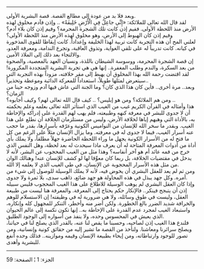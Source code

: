 ------------------------------------------------------------------------

وبعد فلا بد من عودة إلى مطالع القصة. قصة البشرية الأولى.  
لقد قال الله تعالى للملائكة: «إِنِّي جاعِلٌ فِي الْأَرْضِ خَلِيفَةً» .. وإذن فآدم
مخلوق لهذه الأرض منذ اللحظة الأولى. ففيم إذن كانت تلك الشجرة المحرمة؟
وفيم إذن كان بلاء آدم؟ وفيم إذن كان الهبوط إلى الأرض، وهو مخلوق لهذه
الأرض منذ اللحظة الأولى؟  
لعلني المح أن هذه التجربة كانت تربية لهذا الخليفة وإعداداً. كانت إيقاظا
للقوى المذخورة في كيانه. كانت تدريباً له على تلقي الغواية، وتذوق العاقبة،
وتجرع الندامة، ومعرفة العدو، والالتجاء بعد ذلك إلى الملاذ الأمين.  
إن قصة الشجرة المحرمة، ووسوسة الشيطان باللذة، ونسيان العهد بالمعصية،
والصحوة من بعد السكرة، والندم وطلب المغفرة.. إنها هي هي تجربة البشرية
المتجددة المكرورة! لقد اقتضت رحمة الله بهذا المخلوق أن يهبط إلى مقر
خلافته، مزوداً بهذه التجربة التي سيتعرض لمثلها طويلاً، استعداداً للمعركة
الدائبة وموعظة وتحذيراً..  
وبعد.. مرة أخرى.. فأين كان هذا الذي كان؟ وما الجنة التي عاش فيها آدم
وزوجه حينا من الزمان؟  
ومن هم الملائكة؟ ومن هو إبليس؟ .. كيف قال الله تعالى لهم؟ وكيف أجابوه؟
..  
هذا وأمثاله في القرآن الكريم غيب من الغيب الذي استأثر الله تعالى بعلمه
وعلم بحكمته أن لا جدوى للبشر في معرفة كنهه وطبيعته، فلم يهب لهم القدرة
على إدراكه والإحاطة به، بالأداة التي وهبهم إياها لخلافة الأرض، وليس من
مستلزمان الخلافة أن نطلع على هذا الغيب. وبقدر ما سخر الله للإنسان من
النواميس الكونية وعرّفه بأسرارها، بقدر ما حجب عنه أسرار الغيب، فيما لا
جدوى له في معرفته. وما يزال الإنسان مثلاً على الرغم من كل ما فتح له من
الأسرار الكونية يجهل ما وراء اللحظة الحاضرة جهلاً مطلقاً، ولا يملك بأي
أداة من أدوات المعرفة المتاحة له أن يعرف ماذا سيحدث له بعد لحظة، وهل
النفس الذي خرج من فمه عائد أم هو آخر أنفاسه؟ وهذا مثل من الغيب المحجوب
عن البشر، لأنه لا يدخل في مقتضيات الخلافة، بل ربما كان معوِّقا لها لو كشف
للإنسان عنه! وهنالك الوان من مثل هذه الأسرار المحجوبة عن الإنسان، في طي
الغيب الذي لا يعلمه إلا الله.  
ومن ثم لم يعد للعقل البشري أن يخوض فيه، لأنه لا يملك الوسيلة للوصول إلى
شيء من أمره. وكل جهد يبذل في هذه المحاولة هو جهد ضائع، ذاهب سدى، بلا
ثمرة ولا جدوى.  
وإذا كان العقل البشري لم يوهب الوسيلة للاطلاع على هذا الغيب المحجوب فليس
سبيله إذن أن يتبجح فينكر.. فالإنكار حكم يحتاج إلى المعرفة. والمعرفة هنا
ليست من طبيعة العقل، وليست في طوق وسائله، ولا هي ضرورية له في وظيفته! إن
الاستسلام للوهم والخرافة شديد الضرر بالغ الخطورة. ولكن أضر منه وأخطر،
التنكر للمجهول كله وإنكاره، واستبعاد الغيب لمجرد عدم القدرة على الإحاطة
به.. إنها تكون نكسة إلى عالم الحيوان الذي يعيش في المحسوس وحده، ولا ينفذ
من أسواره إلى الوجود الطليق.  
فلندع هذا الغيب إذن لصاحبه، وحسبنا ما يقص لنا عنه، بالقدر الذي يصلح لنا
في حياتنا، ويصلح سرائرنا ومعاشنا. ولنأخذ من القصة ما تشير إليه من حقائق
كونية وإنسانية، ومن تصور للوجود وارتباطاته، ومن إيحاء بطبيعة الإنسان
وقيمه وموازينه.. فذلك وحده أنفع للبشرية وأهدى.

------------------------------------------------------------------------

الجزء: 1 ¦ الصفحة: 59
